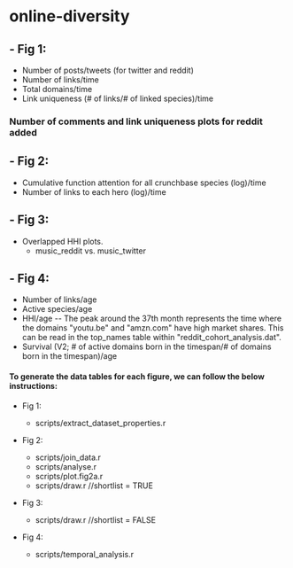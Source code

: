 # online-diversity
## - Fig 1:
  * Number of posts/tweets (for twitter and reddit)
  * Number of links/time
  * Total domains/time
  * Link uniqueness (# of links/# of linked species)/time
  ### Number of comments and link uniqueness plots for reddit added

## - Fig 2:
  * Cumulative function attention for all crunchbase species (log)/time
  * Number of links to each hero (log)/time
  
## - Fig 3:
  * Overlapped HHI plots.
    - music_reddit vs. music_twitter

## - Fig 4:
  * Number of links/age
  * Active species/age
  * HHI/age -- The peak around the 37th month represents the time where the domains "youtu.be" and "amzn.com" have high market shares. This can be read in the top_names table within "reddit_cohort_analysis.dat".
  * Survival (V2; # of active domains born in the timespan/# of domains born in the timespan)/age

#### To generate the data tables for each figure, we can follow the below instructions:
- Fig 1:
  + scripts/extract_dataset_properties.r

- Fig 2:
  + scripts/join_data.r
  + scripts/analyse.r
  + scripts/plot.fig2a.r
  + scripts/draw.r //shortlist = TRUE

- Fig 3:
  + scripts/draw.r //shortlist = FALSE

- Fig 4:
  + scripts/temporal_analysis.r
